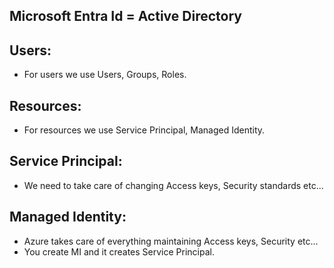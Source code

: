 Microsoft Entra Id = Active Directory
--

Users:
--
* For users we use Users, Groups, Roles.

Resources:
--
* For resources we use Service Principal, Managed Identity.

Service Principal:
--
* We need to take care of changing Access keys, Security standards etc...

Managed Identity:
--
* Azure takes care of everything maintaining Access keys, Security etc...
* You create MI and it creates Service Principal.
